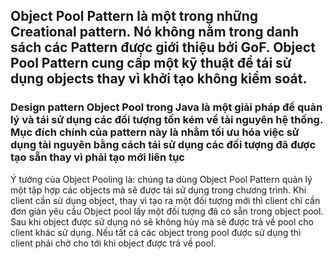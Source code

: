 ## Object Pool Pattern là một trong những Creational pattern. Nó không nằm trong danh sách các Pattern được giới thiệu bởi GoF. Object Pool Pattern cung cấp một kỹ thuật để tái sử dụng objects thay vì khởi tạo không kiểm soát.

### Design pattern Object Pool trong Java là một giải pháp để quản lý và tái sử dụng các đối tượng tốn kém về tài nguyên hệ thống. Mục đích chính của pattern này là nhằm tối ưu hóa việc sử dụng tài nguyên bằng cách tái sử dụng các đối tượng đã được tạo sẵn thay vì phải tạo mới liên tục

Ý tưởng của Object Pooling là: chúng ta dùng Object Pool Pattern quản lý một tập hợp các objects mà sẽ được tái sử dụng trong chương trình. Khi client cần sử dụng object, thay vì tạo ra một đối tượng mới thì client chỉ cần đơn giản yêu cầu Object pool lấy một đối tượng đã có sẵn trong object pool. Sau khi object được sử dụng nó sẽ không hủy mà sẽ được trả về pool cho client khác sử dụng. Nếu tất cả các object trong pool được sử dụng thì client phải chờ cho tới khi object được trả về pool.